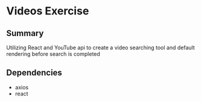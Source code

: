 # Videos Exercise

## Summary
Utilizing React and YouTube api to create a video searching tool and default rendering before search is completed

## Dependencies
- axios
- react
